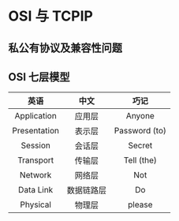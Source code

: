 # OSI 与 TCPIP

## 私公有协议及兼容性问题

## OSI 七层模型

|     英语     |    中文    |     巧记      |
| :----------: | :--------: | :-----------: |
| Application  |   应用层   |    Anyone     |
| Presentation |   表示层   | Password (to) |
|   Session    |   会话层   |    Secret     |
|  Transport   |   传输层   |  Tell (the)   |
|   Network    |   网络层   |      Not      |
|  Data Link   | 数据链路层 |      Do       |
|   Physical   |   物理层   |    please     |

